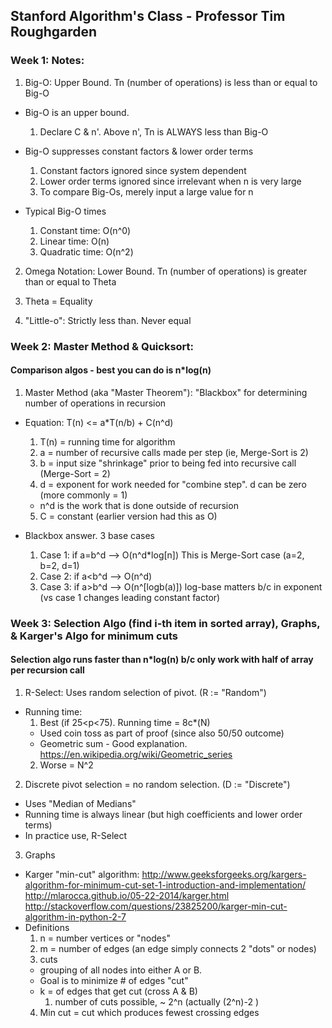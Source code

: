 ## Stanford Algorithm's Class - Professor Tim Roughgarden

### Week 1: Notes:

1. Big-O:  Upper Bound.  Tn (number of operations) is less than or equal to Big-O
  * Big-O is an upper bound.  
    1. Declare C & n'.  Above n', Tn is ALWAYS less than Big-O

  * Big-O suppresses constant factors & lower order terms
    1. Constant factors ignored since system dependent
    2. Lower order terms ignored since irrelevant when n is very large
    3. To compare Big-Os, merely input a large value for n

  * Typical Big-O times
    1. Constant time:   O(n^0)
    2. Linear time:     O(n)
    3. Quadratic time:  O(n^2)

2. Omega Notation:  Lower Bound.  Tn (number of operations) is greater than or equal to Theta

3.  Theta = Equality

4.  "Little-o":  Strictly less than.  Never equal

### Week 2: Master Method & Quicksort:
#### Comparison algos - best you can do is n*log(n)

1. Master Method (aka "Master Theorem"): "Blackbox" for determining number of operations in recursion
  * Equation: T(n) <= a*T(n/b) + C(n^d)
    1. T(n) = running time for algorithm
    2. a = number of recursive calls made per step (ie, Merge-Sort is 2)
    3. b = input size "shrinkage" prior to being fed into recursive call (Merge-Sort = 2)
    4. d = exponent for work needed for "combine step".  d can be zero (more commonly = 1)
      * n^d is the work that is done outside of recursion
    5. C = constant (earlier version had this as O)

  * Blackbox answer.  3 base cases
    1. Case 1:  if a=b^d  --> O(n^d*log[n])   This is Merge-Sort case (a=2, b=2, d=1)
    2. Case 2:  if a<b^d  --> O(n^d)
    3. Case 3:  if a>b^d  --> O(n^[logb(a)])  log-base matters b/c in exponent (vs case 1 changes leading constant factor)

### Week 3: Selection Algo (find i-th item in sorted array), Graphs, & Karger's Algo for minimum cuts
#### Selection algo runs faster than n*log(n) b/c only work with half of array per recursion call

1. R-Select:  Uses random selection of pivot.  (R := "Random")
  * Running time:
    1. Best (if 25<p<75).  Running time = 8c*(N)
      * Used coin toss as part of proof (since also 50/50 outcome)
      * Geometric sum - Good explanation.  https://en.wikipedia.org/wiki/Geometric_series
    2. Worse = N^2

2. Discrete pivot selection = no random selection. (D := "Discrete")
  * Uses "Median of Medians"
  * Running time is always linear (but high coefficients and lower order terms)
  * In practice use, R-Select

3. Graphs
  * Karger "min-cut" algorithm:  http://www.geeksforgeeks.org/kargers-algorithm-for-minimum-cut-set-1-introduction-and-implementation/
  http://mlarocca.github.io/05-22-2014/karger.html
  http://stackoverflow.com/questions/23825200/karger-min-cut-algorithm-in-python-2-7
  * Definitions
    1. n = number vertices or "nodes"
    2. m = number of edges (an edge simply connects 2 "dots" or nodes)
    3. cuts
      * grouping of all nodes into either A or B.  
      * Goal is to minimize # of edges "cut"
      * k = of edges that get cut (cross A & B)
        1. number of cuts possible, ~ 2^n  (actually (2^n)-2 )
    4. Min cut = cut which produces fewest crossing edges
